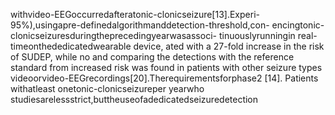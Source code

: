 withvideo-EEGoccurredafteratonic-clonicseizure[13].Experi- 95%),usingapre-definedalgorithmanddetection-threshold,con-
encingtonic-clonicseizuresduringtheprecedingyearwasassoci- tinuouslyrunningin real-timeonthededicatedwearable device,
ated with a 27-fold increase in the risk of SUDEP, while no and comparing the detections with the reference standard from
increased risk was found in patients with other seizure types videoorvideo-EEGrecordings[20].Therequirementsforphase2
[14]. Patients withatleast onetonic-clonicseizureper yearwho studiesarelessstrict,buttheuseofadedicatedseizuredetection